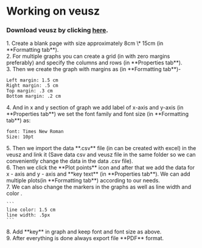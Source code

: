 # **Working on veusz**
### Download veusz by clicking [here](https://veusz.github.io/download/).
<a />
1. Create a blank page  with size approximately 8cm \* 15cm (in **Formatting tab**).
<br />
2. For multiple graphs you can create a grid (in with zero margins preferably) and specify the columns and rows (in **Properties tab**).
<br />
3. Then we create the graph  with margins as (in **Formatting tab**)-
 
   ```
   Left margin: 1.5 cm
   Right margin: .5 cm
   Top margin: .3 cm
   Bottom margin: .2 cm
   ```
<a />
4. And in x and y section of graph we add label of x-axis and y-axis (in **Properties tab**) we set the font family and font size (in **Formatting tab**) as:
 
   ```
   font: Times New Roman
   Size: 10pt
   ```
<a />
5. Then we import the data **.csv** file (in can be created with excel) in the veusz and link it (Save data csv and veusz file in the same folder so we can conveniently change the data in the data .csv file).
<br />   
6. Then we click the **Plot points** icon and after that we add the data for x - axis and y - axis and **key text** (in **Properties tab**). We can add multiple plots(in **Formatting tab**) according to our needs.
<br />   
7. We can also change the markers in the graphs as well as line width and color .

    ```
    line color: 1.5 cm
    line width: .5px
    ```
<a />
8. Add **key** in graph and keep font and font size as above.
<br />   
9.  After everything is done always export file **PDF** format.
